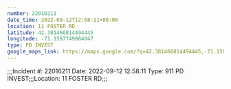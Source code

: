 ```yaml
---
number: 22016211
date_time: 2022-09-12T12:58:11+00:00
location: 11 FOSTER RD
latitude: 42.381466814494445
longitude: -71.1597749084047
type: PD INVEST
google_maps_link: https://maps.google.com/?q=42.381466814494445,-71.1597749084047
---
```


;;;Incident #: 22016211  Date: 2022-09-12 12:58:11   Type: 911 PD INVEST;;;Location: 11 FOSTER RD;;;
